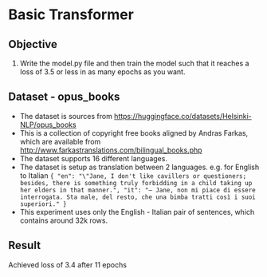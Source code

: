 # Basic Transformer

## Objective

1. Write the model.py file and then train the model such that it reaches a loss of 3.5 or less in as many epochs as you want. 

## Dataset - opus_books

- The dataset is sources from https://huggingface.co/datasets/Helsinki-NLP/opus_books
- This is a collection of copyright free books aligned by Andras Farkas, which are available from http://www.farkastranslations.com/bilingual_books.php
- The dataset supports 16 different languages.
- The dataset is setup as translation between 2 languages. e.g. for English to Italian `{ "en": "\"Jane, I don't like cavillers or questioners; besides, there is something truly forbidding in a child taking up her elders in that manner.", "it": "— Jane, non mi piace di essere interrogata. Sta male, del resto, che una bimba tratti così i suoi superiori." }`
- This experiment uses only the English - Italian pair of sentences, which contains around 32k rows.


## Result
Achieved loss of 3.4 after 11 epochs
